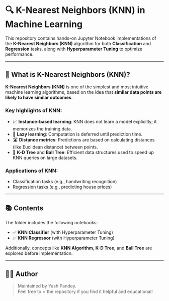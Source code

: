 # 🔍 K-Nearest Neighbors (KNN) in Machine Learning

This repository contains hands-on Jupyter Notebook implementations of the **K-Nearest Neighbors (KNN)** algorithm for both **Classification** and **Regression** tasks, along with **Hyperparameter Tuning** to optimize performance.

---

## 🌟 What is K-Nearest Neighbors (KNN)?

**K-Nearest Neighbors (KNN)** is one of the simplest and most intuitive machine learning algorithms, based on the idea that **similar data points are likely to have similar outcomes**.

### Key highlights of KNN:

- 📈 **Instance-based learning**: KNN does not learn a model explicitly; it memorizes the training data.
- 🧠 **Lazy learning**: Computation is deferred until prediction time.
- 🛣️ **Distance metrics**: Predictions are based on calculating distances (like Euclidean distance) between points.
- 🌳 **K-D Tree** and **Ball Tree**: Efficient data structures used to speed up KNN queries on large datasets.

### Applications of KNN:

- Classification tasks (e.g., handwriting recognition)
- Regression tasks (e.g., predicting house prices)

---

## 📚 Contents

The folder includes the following notebooks:

- ✅ **KNN Classifier** (with Hyperparameter Tuning)
- ✅ **KNN Regressor** (with Hyperparameter Tuning)

Additionally, concepts like **KNN Algorithm**, **K-D Tree**, and **Ball Tree** are explored before implementation.

---

## 👨‍💻 Author

> Maintained by Yash Pandey.  
> Feel free to ⭐ the repository if you find it helpful and educational!
